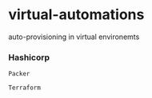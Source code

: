 # virtual-automations
auto-provisioning in virtual environemts

### Hashicorp  

	Packer  

	Terraform
